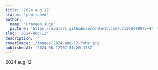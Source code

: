 ```yaml
---
title: '2024 aug 12'
status: 'published'
author:
  name: 'Praveen Juge'
  picture: 'https://avatars.githubusercontent.com/u/13696888?v=4'
slug: '2024-aug-12'
description: ''
coverImage: '/images/2024-aug-12-YxMz.jpg'
publishedAt: '2024-08-12T07:51:20.173Z'
---
```


2024 aug 12